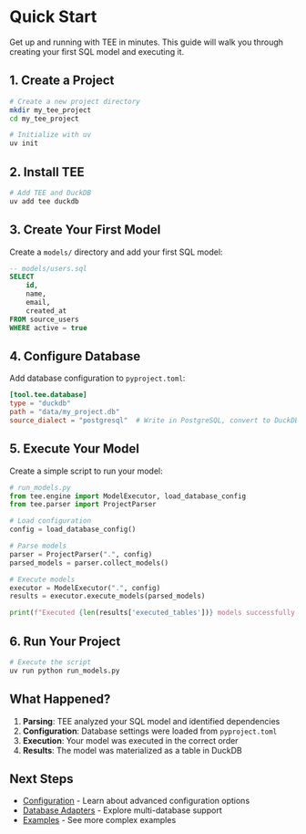 # Quick Start

Get up and running with TEE in minutes. This guide will walk you through creating your first SQL model and executing it.

## 1. Create a Project

```bash
# Create a new project directory
mkdir my_tee_project
cd my_tee_project

# Initialize with uv
uv init
```

## 2. Install TEE

```bash
# Add TEE and DuckDB
uv add tee duckdb
```

## 3. Create Your First Model

Create a `models/` directory and add your first SQL model:

```sql
-- models/users.sql
SELECT 
    id,
    name,
    email,
    created_at
FROM source_users
WHERE active = true
```

## 4. Configure Database

Add database configuration to `pyproject.toml`:

```toml
[tool.tee.database]
type = "duckdb"
path = "data/my_project.db"
source_dialect = "postgresql"  # Write in PostgreSQL, convert to DuckDB
```

## 5. Execute Your Model

Create a simple script to run your model:

```python
# run_models.py
from tee.engine import ModelExecutor, load_database_config
from tee.parser import ProjectParser

# Load configuration
config = load_database_config()

# Parse models
parser = ProjectParser(".", config)
parsed_models = parser.collect_models()

# Execute models
executor = ModelExecutor(".", config)
results = executor.execute_models(parsed_models)

print(f"Executed {len(results['executed_tables'])} models successfully!")
```

## 6. Run Your Project

```bash
# Execute the script
uv run python run_models.py
```

## What Happened?

1. **Parsing**: TEE analyzed your SQL model and identified dependencies
2. **Configuration**: Database settings were loaded from `pyproject.toml`
3. **Execution**: Your model was executed in the correct order
4. **Results**: The model was materialized as a table in DuckDB

## Next Steps

- [Configuration](configuration.md) - Learn about advanced configuration options
- [Database Adapters](user-guide/database-adapters.md) - Explore multi-database support
- [Examples](user-guide/examples/) - See more complex examples

